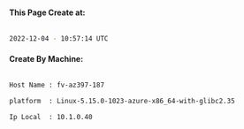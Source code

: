
   
#### This Page Create at:

```bash

2022-12-04 - 10:57:14 UTC

```

#### Create By Machine:

```bash

Host Name : fv-az397-187

platform  : Linux-5.15.0-1023-azure-x86_64-with-glibc2.35

Ip Local  : 10.1.0.40

```

